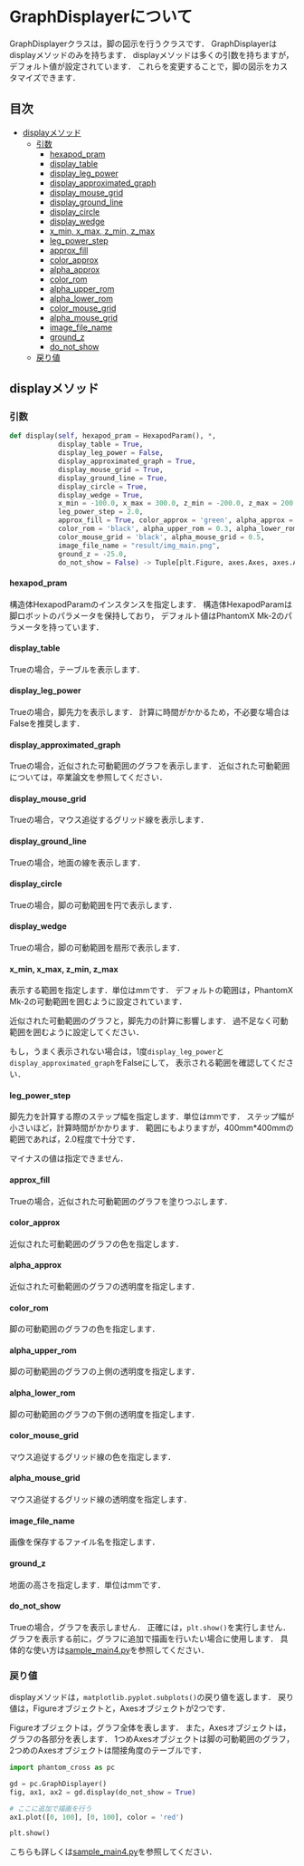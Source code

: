 
# GraphDisplayerについて

GraphDisplayerクラスは，脚の図示を行うクラスです．
GraphDisplayerはdisplayメソッドのみを持ちます．
displayメソッドは多くの引数を持ちますが，デフォルト値が設定されています．
これらを変更することで，脚の図示をカスタマイズできます．

## 目次

- [displayメソッド](#displayメソッド)
  - [引数](#引数)
    - [hexapod_pram](#hexapod_pram)
    - [display_table](#display_table)
    - [display_leg_power](#display_leg_power)
    - [display_approximated_graph](#display_approximated_graph)
    - [display_mouse_grid](#display_mouse_grid)
    - [display_ground_line](#display_ground_line)
    - [display_circle](#display_circle)
    - [display_wedge](#display_wedge)
    - [x_min, x_max, z_min, z_max](#x_min-x_max-z_min-z_max)
    - [leg_power_step](#leg_power_step)
    - [approx_fill](#approx_fill)
    - [color_approx](#color_approx)
    - [alpha_approx](#alpha_approx)
    - [color_rom](#color_rom)
    - [alpha_upper_rom](#alpha_upper_rom)
    - [alpha_lower_rom](#alpha_lower_rom)
    - [color_mouse_grid](#color_mouse_grid)
    - [alpha_mouse_grid](#alpha_mouse_grid)
    - [image_file_name](#image_file_name)
    - [ground_z](#ground_z)
    - [do_not_show](#do_not_show)
  - [戻り値](#戻り値)

## displayメソッド

### 引数

```python
def display(self, hexapod_pram = HexapodParam(), *, 
            display_table = True,
            display_leg_power = False,
            display_approximated_graph = True,
            display_mouse_grid = True,
            display_ground_line = True,
            display_circle = True, 
            display_wedge = True,
            x_min = -100.0, x_max = 300.0, z_min = -200.0, z_max = 200.0,
            leg_power_step = 2.0,
            approx_fill = True, color_approx = 'green', alpha_approx = 0.5, 
            color_rom = 'black', alpha_upper_rom = 0.3, alpha_lower_rom = 1.0,
            color_mouse_grid = 'black', alpha_mouse_grid = 0.5,
            image_file_name = "result/img_main.png",
            ground_z = -25.0,
            do_not_show = False) -> Tuple[plt.Figure, axes.Axes, axes.Axes]:
```

#### hexapod_pram

構造体HexapodParamのインスタンスを指定します．
構造体HexapodParamは脚ロボットのパラメータを保持しており，
デフォルト値はPhantomX Mk-2のパラメータを持っています．

#### display_table

Trueの場合，テーブルを表示します．

#### display_leg_power

Trueの場合，脚先力を表示します．
計算に時間がかかるため，不必要な場合はFalseを推奨します．

#### display_approximated_graph

Trueの場合，近似された可動範囲のグラフを表示します．
近似された可動範囲については，卒業論文を参照してください．

#### display_mouse_grid

Trueの場合，マウス追従するグリッド線を表示します．

#### display_ground_line

Trueの場合，地面の線を表示します．

#### display_circle

Trueの場合，脚の可動範囲を円で表示します．

#### display_wedge

Trueの場合，脚の可動範囲を扇形で表示します．

#### x_min, x_max, z_min, z_max

表示する範囲を指定します．単位はmmです．
デフォルトの範囲は，PhantomX Mk-2の可動範囲を囲むように設定されています．

近似された可動範囲のグラフと，脚先力の計算に影響します．
過不足なく可動範囲を囲むように設定してください．

もし，うまく表示されない場合は，1度`display_leg_power`と`display_approximated_graph`をFalseにして，
表示される範囲を確認してください．

#### leg_power_step

脚先力を計算する際のステップ幅を指定します．単位はmmです．
ステップ幅が小さいほど，計算時間がかかります．
範囲にもよりますが，400mm*400mmの範囲であれば，2.0程度で十分です．

マイナスの値は指定できません．

#### approx_fill

Trueの場合，近似された可動範囲のグラフを塗りつぶします．

#### color_approx

近似された可動範囲のグラフの色を指定します．

#### alpha_approx

近似された可動範囲のグラフの透明度を指定します．

#### color_rom

脚の可動範囲のグラフの色を指定します．

#### alpha_upper_rom

脚の可動範囲のグラフの上側の透明度を指定します．

#### alpha_lower_rom

脚の可動範囲のグラフの下側の透明度を指定します．

#### color_mouse_grid

マウス追従するグリッド線の色を指定します．

#### alpha_mouse_grid

マウス追従するグリッド線の透明度を指定します．

#### image_file_name

画像を保存するファイル名を指定します．

#### ground_z

地面の高さを指定します．単位はmmです．

#### do_not_show

Trueの場合，グラフを表示しません．
正確には，`plt.show()`を実行しません．
グラフを表示する前に，グラフに追加で描画を行いたい場合に使用します．
具体的な使い方は[sample_main4.py](../sample_main4.py)を参照してください．

### 戻り値

displayメソッドは，`matplotlib.pyplot.subplots()`の戻り値を返します．
戻り値は，Figureオブジェクトと，Axesオブジェクトが2つです．

Figureオブジェクトは，グラフ全体を表します．
また，Axesオブジェクトは，グラフの各部分を表します．
1つめAxesオブジェクトは脚の可動範囲のグラフ，2つめのAxesオブジェクトは間接角度のテーブルです．

```python
import phantom_cross as pc

gd = pc.GraphDisplayer()
fig, ax1, ax2 = gd.display(do_not_show = True)

# ここに追加で描画を行う
ax1.plot([0, 100], [0, 100], color = 'red')

plt.show()
```

こちらも詳しくは[sample_main4.py](../sample_main4.py)を参照してください．
